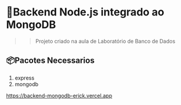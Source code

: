 # 🚀Backend Node.js integrado ao MongoDB
>> Projeto criado na aula de Laboratório de Banco de Dados

## 📦Pacotes Necessarios
1. express
2. mongodb

https://backend-mongodb-erick.vercel.app
